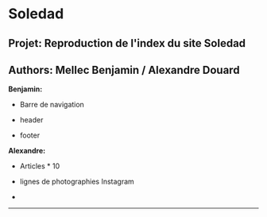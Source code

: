 # Soledad
## Projet: Reproduction de l'index du site Soledad

## Authors: Mellec Benjamin / Alexandre Douard

**Benjamin:**

* Barre de navigation


* header 


* footer


**Alexandre:**

* Articles * 10


* lignes de photographies Instagram


* 


___




